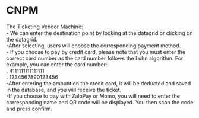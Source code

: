 # CNPM
The Ticketing Vendor Machine:  
	- We can enter the destination point by looking at the datagrid or clicking on the datagrid.  
	-After selecting, users will choose the corresponding payment method.  
	- If you choose to pay by credit card, please note that you must enter the correct card number as the card number follows the Luhn algorithm. For example, you can enter the card number:  
		. 4111111111111111    
		. 1234567890123456    
	-After entering the amount on the credit card, it will be deducted and saved in the database, and you will receive the ticket.  
	-If you choose to pay with ZaloPay or Momo, you will need to enter the corresponding name and QR code will be displayed. You then scan the code and press confirm.  
	  


